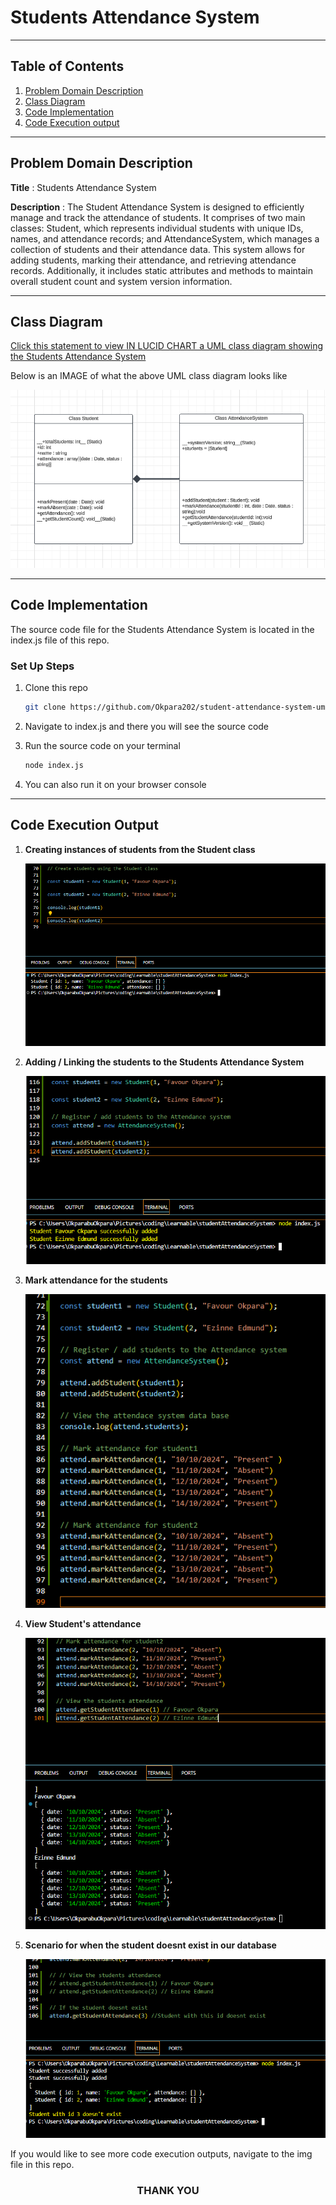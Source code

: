 # Students Attendance System

---

## **Table of Contents**


1. [Problem Domain Description](#problem-domain-description)
2. [Class Diagram](#class-diagram)
3. [Code Implementation](#code-implementation)
4. [Code Execution output](#code-execution-output)


---

## **Problem Domain Description**

**Title** : Students Attendance System

**Description** : The Student Attendance System is designed to efficiently manage and track the attendance of students. It comprises of two main classes: Student, which represents individual students with unique IDs, names, and attendance records; and AttendanceSystem, which manages a collection of students and their attendance data. This system allows for adding students, marking their attendance, and retrieving attendance records. Additionally, it includes static attributes and methods to maintain overall student count and system version information.

---

## **Class Diagram**

[Click this statement to view IN LUCID CHART a UML class diagram showing the Students Attendance System](https://lucid.app/lucidchart/554ccfad-db86-4b76-8630-74a91ea89596/edit?view_items=gpPJDqJcj678&invitationId=inv_96219b0c-ecb8-4435-bd66-f74b06de7813)

Below is an IMAGE of what the above UML class diagram looks like

![UML class diagram showing a Student class and an administrator class](img/UML%20Class%20Diagram.png)

---

## **Code Implementation**

The source code file for the Students Attendance System is located in the index.js file of this repo.

### **Set Up Steps**

1. Clone this repo

   ```bash
   git clone https://github.com/Okpara202/student-attendance-system-uml-.git
   ```

2. Navigate to index.js and there you will see the source code

3. Run the source code on your terminal

   ```bash
   node index.js
   ```

4. You can also run it on your browser console

---

## **Code Execution Output**

1. **Creating instances of students from the Student class**

   ![creating Instances of students in the school or class](img/students.png)

2. **Adding / Linking the students to the Students Attendance System**

   ![Adding / Linking the students to the Students Attendance System](img/succesful%20add%20student.png)

3. **Mark attendance for the students**

   ![Mark attendance for the students](img/real%20mark%20attendace.png)

4. **View Student's attendance**

   ![View student's attendance](img/viewAttendance.png)

5. **Scenario for when the student doesnt exist in our database**

   ![Scenario for when the student doesnt exist in our database](img/Wrong%20input.png)

If you would like to see more code execution outputs, navigate to the img file in this repo.

<div style="text-align: center;">

### **THANK YOU**

</div>
